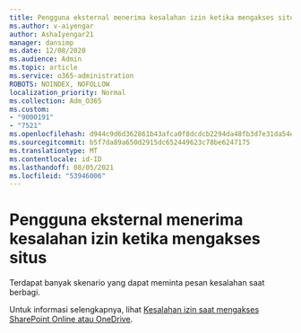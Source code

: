 ```yaml
---
title: Pengguna eksternal menerima kesalahan izin ketika mengakses situs
ms.author: v-aiyengar
author: AshaIyengar21
manager: dansimp
ms.date: 12/08/2020
ms.audience: Admin
ms.topic: article
ms.service: o365-administration
ROBOTS: NOINDEX, NOFOLLOW
localization_priority: Normal
ms.collection: Adm_O365
ms.custom:
- "9000191"
- "7521"
ms.openlocfilehash: d944c9d6d362861b43afca0f8dcdcb2294da48fb3d7e31da54e2f3b2dae18e42
ms.sourcegitcommit: b5f7da89a650d2915dc652449623c78be6247175
ms.translationtype: MT
ms.contentlocale: id-ID
ms.lasthandoff: 08/05/2021
ms.locfileid: "53946006"
---
```

# <a name="external-users-receive-permission-errors-when-accessing-a-site"></a>Pengguna eksternal menerima kesalahan izin ketika mengakses situs

Terdapat banyak skenario yang dapat meminta pesan kesalahan saat berbagi. 

Untuk informasi selengkapnya, lihat [Kesalahan izin saat mengakses SharePoint Online atau OneDrive](https://docs.microsoft.com/sharepoint/troubleshoot/administration/access-denied-or-need-permission-error-sharepoint-online-or-onedrive-for-business).